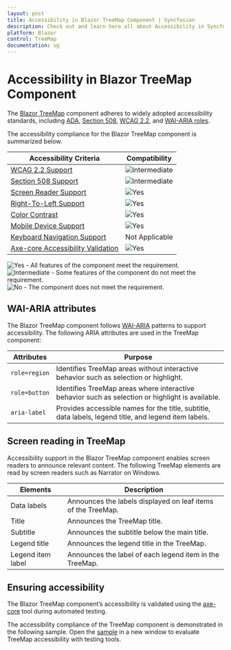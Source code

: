 ```yaml
---
layout: post
title: Accessibility in Blazor TreeMap Component | Syncfusion
description: Check out and learn here all about Accessibility in Syncfusion Blazor TreeMap component and much more.
platform: Blazor
control: TreeMap
documentation: ug
---
```


# Accessibility in Blazor TreeMap Component

The [Blazor TreeMap](https://www.syncfusion.com/blazor-components/blazor-treemap) component adheres to widely adopted accessibility standards, including [ADA](https://www.ada.gov/), [Section 508](https://www.section508.gov/), [WCAG 2.2](https://www.w3.org/TR/WCAG22/), and [WAI-ARIA roles](https://www.w3.org/TR/wai-aria/#roles).

The accessibility compliance for the Blazor TreeMap component is summarized below.

| Accessibility Criteria | Compatibility |
| -- | -- |
| [WCAG 2.2 Support](../common/accessibility) | <img src="https://cdn.syncfusion.com/content/images/documentation/partial.png" alt="Intermediate"> |
| [Section 508 Support](../common/accessibility) | <img src="https://cdn.syncfusion.com/content/images/documentation/partial.png" alt="Intermediate"> |
| [Screen Reader Support](../common/accessibility) | <img src="https://cdn.syncfusion.com/content/images/landing-page/yes.png" alt="Yes"> |
| [Right-To-Left Support](../common/accessibility) | <img src="https://cdn.syncfusion.com/content/images/landing-page/yes.png" alt="Yes"> |
| [Color Contrast](../common/accessibility) | <img src="https://cdn.syncfusion.com/content/images/landing-page/yes.png" alt="Yes"> |
| [Mobile Device Support](../common/accessibility) | <img src="https://cdn.syncfusion.com/content/images/landing-page/yes.png" alt="Yes"> |
| [Keyboard Navigation Support](../common/accessibility) | Not Applicable |
| [Axe-core Accessibility Validation](../common/accessibility) | <img src="https://cdn.syncfusion.com/content/images/landing-page/yes.png" alt="Yes"> |

<style>
    .post .post-content img {
        display: inline-block;
        margin: 0.5em 0;
    }
</style>

<div><img src="https://cdn.syncfusion.com/content/images/documentation/full.png" alt="Yes"> - All features of the component meet the requirement.</div>

<div><img src="https://cdn.syncfusion.com/content/images/documentation/partial.png" alt="Intermediate"> - Some features of the component do not meet the requirement.</div>

<div><img src="https://cdn.syncfusion.com/content/images/documentation/not-supported.png" alt="No"> - The component does not meet the requirement.</div>

## WAI-ARIA attributes

The Blazor TreeMap component follows [WAI-ARIA](https://www.w3.org/WAI/ARIA/apg/patterns/) patterns to support accessibility. The following ARIA attributes are used in the TreeMap component:

| Attributes | Purpose |
| --- | --- |
| `role=region` | Identifies TreeMap areas without interactive behavior such as selection or highlight. |
| `role=button` | Identifies TreeMap areas where interactive behavior such as selection or highlight is available. |
| `aria-label` | Provides accessible names for the title, subtitle, data labels, legend title, and legend item labels. |

## Screen reading in TreeMap

Accessibility support in the Blazor TreeMap component enables screen readers to announce relevant content. The following TreeMap elements are read by screen readers such as Narrator on Windows.

| Elements | Description |
| --- | --- |
| Data labels | Announces the labels displayed on leaf items of the TreeMap. |
| Title | Announces the TreeMap title. |
| Subtitle | Announces the subtitle below the main title. |
| Legend title | Announces the legend title in the TreeMap. |
| Legend item label | Announces the label of each legend item in the TreeMap. |

## Ensuring accessibility

The Blazor TreeMap component’s accessibility is validated using the [axe-core](https://www.nuget.org/packages/Deque.AxeCore.Playwright) tool during automated testing.

The accessibility compliance of the TreeMap component is demonstrated in the following sample. Open the [sample](https://blazor.syncfusion.com/accessibility/treemap) in a new window to evaluate TreeMap accessibility with testing tools.
